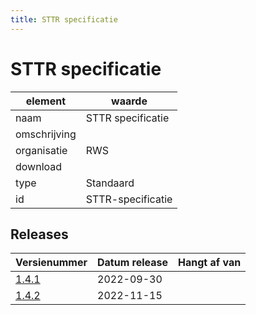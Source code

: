 ```yaml
---
title: STTR specificatie
---
```


# STTR specificatie

|element|waarde|
|-----|------|
| naam  |STTR specificatie|
| omschrijving  ||
| organisatie  |RWS|
| download  | [](<>)|
| type  |Standaard|
| id  |STTR-specificatie|

## Releases

|Versienummer|Datum release|Hangt af van
|-------|-------|-----|
| [1.4.1](<https://iplo.nl/digitaal-stelsel/aansluiten/standaarden/sttr-imtr/>)|2022-09-30||
| [1.4.2](<https://iplo.nl/digitaal-stelsel/aansluiten/standaarden/sttr-imtr/>)|2022-11-15||

